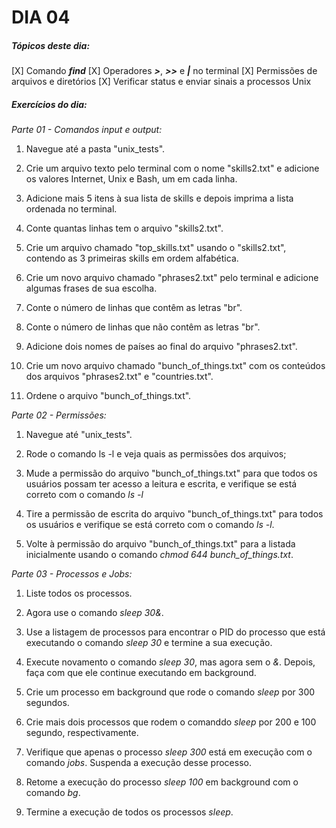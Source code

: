 # DIA 04

##### Tópicos deste dia:

[X] Comando **_find_**
[X] Operadores **_>_**, **_>>_** e **_|_** no terminal
[X] Permissões de arquivos e diretórios
[X] Verificar status e enviar sinais a processos Unix


##### Exercícios do dia:

_Parte 01 - Comandos input e output:_

1. Navegue até a pasta "unix_tests".

2. Crie um arquivo texto pelo terminal com o nome "skills2.txt" e adicione os valores Internet, Unix e Bash, um em cada linha.

3. Adicione mais 5 itens à sua lista de skills e depois imprima a lista ordenada no terminal. 

4. Conte quantas linhas tem o arquivo "skills2.txt".

5. Crie um arquivo chamado "top_skills.txt" usando o "skills2.txt", contendo as 3 primeiras skills em ordem alfabética.

6. Crie um novo arquivo chamado "phrases2.txt" pelo terminal e adicione algumas frases de sua escolha.

7. Conte o número de linhas que contêm as letras "br".

8. Conte o número de linhas que não contêm as letras "br".

9. Adicione dois nomes de países ao final do arquivo "phrases2.txt".

10. Crie um novo arquivo chamado "bunch_of_things.txt" com os conteúdos dos arquivos "phrases2.txt" e "countries.txt".

11. Ordene o arquivo "bunch_of_things.txt".


_Parte 02 - Permissões:_

1. Navegue até "unix_tests".

2. Rode o comando ls -l e veja quais as permissões dos arquivos;

3. Mude a permissão do arquivo "bunch_of_things.txt" para que todos os usuários possam ter acesso a leitura e escrita, e verifique se está correto com o comando _ls -l_

4. Tire a permissão de escrita do arquivo "bunch_of_things.txt" para todos os usuários e verifique se está correto com o comando _ls -l_.

5. Volte à permissão do arquivo "bunch_of_things.txt" para a listada inicialmente usando o comando _chmod 644 bunch_of_things.txt_.


_Parte 03 - Processos e Jobs:_

1. Liste todos os processos.

2. Agora use o comando _sleep 30&_.

3. Use a listagem de processos para encontrar o PID do processo que está executando o comando _sleep 30_ e termine a sua execução.

4. Execute novamento o comando _sleep 30_, mas agora sem o _&_. Depois, faça com que ele continue executando em background.

5. Crie um processo em background que rode o comando _sleep_ por 300 segundos.

6. Crie mais dois processos que rodem o comanddo _sleep_ por 200 e 100 segundo, respectivamente.

7. Verifique que apenas o processo _sleep 300_ está em execução com o comando _jobs_. Suspenda a execução desse processo.

8. Retome a execução do processo _sleep 100_ em background com o comando _bg_.

9. Termine a execução de todos os processos _sleep_.
